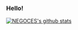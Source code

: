 ### Hello!

<!--
**negoces/negoces** is a ✨ _special_ ✨ repository because its `README.md` (this file) appears on your GitHub profile.

Here are some ideas to get you started:

- 🔭 I’m currently working on ...
- 🌱 I’m currently learning ...
- 👯 I’m looking to collaborate on ...
- 🤔 I’m looking for help with ...
- 💬 Ask me about ...
- 📫 How to reach me: ...
- 😄 Pronouns: ...
- ⚡ Fun fact: ...
-->

[![NEGOCES's github stats](https://github-readme-stats.vercel.app/api?username=negoces&show_icons=true&bg_color=30,e96443,904e95&title_color=fff&text_color=fff)](https://github.com/negoces)
